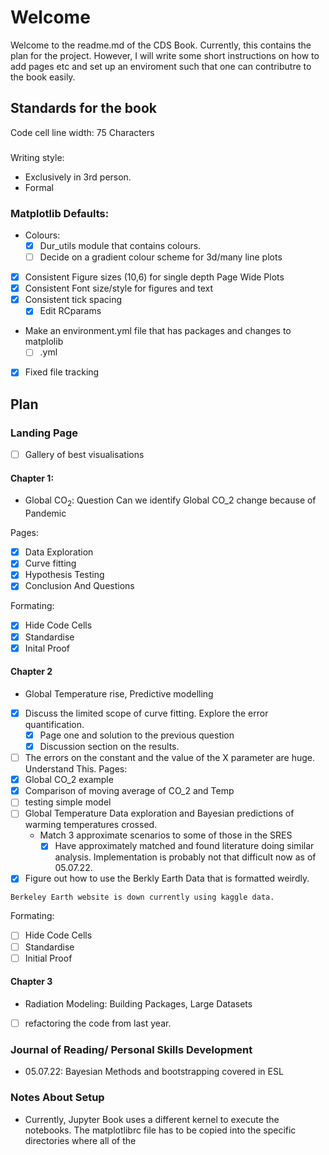 # Welcome
Welcome to the readme.md of the CDS Book. Currently, this contains the plan for the project. However, I will write some short instructions on how to add pages etc and set up an enviroment such that one can contributre to the book easily. 

## Standards for the book
Code cell line width: 75 Characters
###
Writing style: 
- Exclusively in 3rd person.
- Formal
### Matplotlib Defaults:
- Colours:
    - [x] Dur_utils module that contains colours.
    - [ ] Decide on a gradient colour scheme for 3d/many line plots
- [x] Consistent Figure sizes (10,6) for single depth Page Wide Plots
- [x] Consistent Font size/style for figures and text 
- [x] Consistent tick spacing 
    - [x] Edit RCparams
- Make an environment.yml file that has packages and changes to matplolib 
    - [ ] .yml
- [x] Fixed file tracking

## Plan 
### Landing Page
- [ ] Gallery of best visualisations
#### Chapter 1:
- Global $\textrm{CO}_2$: Question Can we identify Global CO_2 change because of Pandemic 

Pages:
- [x] Data Exploration
- [x] Curve fitting
- [x] Hypothesis Testing 
- [x] Conclusion And Questions

Formating:
- [x] Hide Code Cells
- [x] Standardise
- [x] Inital Proof
#### Chapter 2
- Global Temperature rise, Predictive modelling 

- [x] Discuss the limited scope of curve fitting. Explore the error quantification.
    - [x] Page one and solution to the previous question
    - [x] Discussion section on the results.
- [ ] The errors on the constant and the value of the X parameter are huge. Understand This.
Pages:
- [x] Global CO_2 example
- [x] Comparison of moving average of CO_2 and Temp
- [ ] testing simple model
- [ ] Global Temperature Data exploration and Bayesian predictions of warming temperatures crossed.
    - Match 3 approximate scenarios to some of those in the SRES
        - [x] Have approximately matched and found literature doing similar analysis. Implementation is probably not that difficult now as of 05.07.22. 

- [x] Figure out how to use the Berkly Earth Data that is formatted weirdly.
```{note}
Berkeley Earth website is down currently using kaggle data.
```

Formating:
- [ ] Hide Code Cells
- [ ] Standardise
- [ ] Initial Proof
#### Chapter 3
- Radiation Modeling: Building Packages, Large Datasets 
- [ ] refactoring the code from last year. 

### Journal of Reading/ Personal Skills Development
- 05.07.22: Bayesian Methods and bootstrapping covered in ESL

### Notes About Setup
- Currently, Jupyter Book uses a different kernel to execute the notebooks. The matplotlibrc file has to be copied into the specific directories where all of the 